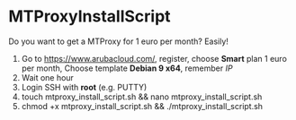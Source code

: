 # MTProxyInstallScript

Do you want to get a MTProxy for 1 euro per month? Easily!
1. Go to https://www.arubacloud.com/, register, choose **Smart** plan 1 euro per month, Choose template **Debian 9 x64**, remember *IP*
2. Wait one hour
2. Login SSH with **root** (e.g. PUTTY)
3. touch mtproxy_install_script.sh && nano mtproxy_install_script.sh
4. chmod +x mtproxy_install_script.sh && ./mtproxy_install_script.sh
